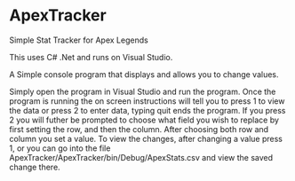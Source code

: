 # ApexTracker
Simple Stat Tracker for Apex Legends

This uses C# .Net and runs on Visual Studio.

A Simple console program that displays and allows you to change values.

Simply open the program in Visual Studio and run the program.
Once the program is running the on screen instructions will tell you to press 1 to view the data or press 2 to enter data, typing quit ends the program.
If you press 2 you will futher be prompted to choose what field you wish to replace by first setting the row, and then the column. After choosing both row and column you set a value.
To view the changes, after changing a value press 1, or you can go into the file ApexTracker/ApexTracker/bin/Debug/ApexStats.csv and view the saved change there.
